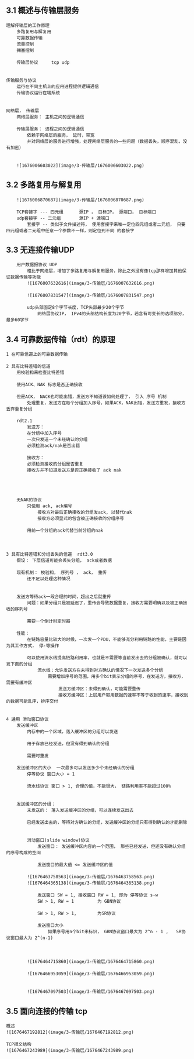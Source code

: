 ## 3.1 概述与传输层服务
    理解传输层的工作原理
        多路复用与解复用
        可靠数据传输
        流量控制
        拥塞控制

        传输层协议     tcp udp


    传输服务与协议
        运行在不同主机上的应用进程提供逻辑通信
        传输协议运行在端系统


    网络层， 传输层
        网络层服务： 主机之间的逻辑通信

        传输层服务： 进程之间的逻辑通信
            依赖于网络层的服务， 延时，带宽
            并对网络层的服务进行增强，处理网络层服务的一些问题（数据丢失，顺序混乱，没有加密）


        ![1676006603022](image/3-传输层/1676006603022.png)


## 3.2 多路复用与解复用
        ![1676006870687](image/3-传输层/1676006870687.png)

        TCP套接字 --- 四元组      源IP ， 目标IP， 源端口， 目标端口
        udp套接字 -- 二元组       源IP + 源端口
            套接字 -- 类似于文件描述符， 使用套接字来唯一定位四元组或者二元组， 只要四元组或者二元组中任意一个参数不一样，则定位到不同 的套接字

## 3.3 无连接传输UDP
        用户数据报协议 UDP
            相比于网络层，增加了多路复用与解复用服务，除此之外没有像tcp那样增加其他保证数据传输等功能
            ![1676007632616](image/3-传输层/1676007632616.png)

            ![1676007831547](image/3-传输层/1676007831547.png)

            udp头部固定8个字节长度，TCP头部最少20个字节
                网络层协议IP， IPv4的头部结构长度为20字节，若含有可变长的选项部分，最多60字节

## 3.4 可靠数据传输（rdt）的原理 
    1 在可靠信道上的可靠数据传输

    2 具有比特差错的信道
        用校验和来检查比特差错

        使用ACK、NAK 标志是否正确接收

        但是ACK， NACK也可能出错，发送方不知道该如何处理了， 引入 序号 机制
            处理重复，发送方在每个分组加入序号，如果ACK，NAK出错，发送方重发，接收方丢弃重复分组

        rdt2.1 
            发送方：
            在分组中加入序号
            一次只发送一个未经确认的分组
            必须检测ack/nak是否出错

            接收方：
            必须检测接收的分组是否重复
            接收方并不知道发送方是否正确接收了 ack nak




        无NAK的协议
            只使用 ack, ack编号
                接收方对最后正确接收的分组发ack, 以替代nak
                接收方必须显式的包含被正确接收的分组序号

            用前一个分组的ack代替当前分组的nak



    3 具有比特差错和分组丢失的信道  rdt3.0
        假设： 下层信道可能会丢失分组， ack或者数据

        现有机制： 校验和， 序列号 ， ack， 重传
            还不足以处理这种情况


        发送方等待ack一段合理的时间，超出之后就重传
            问题：如果分组只是被延迟了，重传会导致数据重复，接收方需要明确以及被正确接收的序列号

            需要一个倒计时定时器

        性能：
            在链路容量比较大的时候，一次发一个PDU，不能够充分利用链路的性能，主要是因为其工作方式， 停-等操作

            可以使用流水线提高链路利用率，也就是不需要等当前发出去的分组被确认，就可以发下面的分组
                流水线：允许发送方在未得到对方确认的情况下一次发送多个分组
                    需要增加序号的范围，用多个bit表示分组的序号，在发送方，接收方，需要有缓冲区
                        发送方缓冲区：未得到确认，可能需要重传
                        接收方缓冲区：上层用户取用数据的速率不等于收到的速率，接收到的数据可能乱序，排序交付


    4 通用 滑动窗口协议
        发送缓冲区
            内存中的一个区域，落入缓冲区的分组可以发送

            用于存放已经发送，但没有得到确认的分组

            需要时重发

        发送缓冲区的大小  一次最多可以发送多少个未经确认的分组
            停等协议 窗口大小 = 1

            流水线协议 窗口 > 1, 合理的值，不能很大， 链路利用率不能超过100%


        发送缓冲区的分组：
            未发送的： 落入发送缓冲区的分组，可以连续发送出去

            已经发送出去的，等待对方确认的分组，发送缓冲区的分组只有得到确认的才能删除


            滑动窗口(slide window)协议
                发送窗口： 发送缓冲区内容的一个范围， 那些已经发送，但还没有确认分组的序号构成的空间

                发送窗口的最大值 <= 发送缓冲区的值

            ![1676463758563](image/3-传输层/1676463758563.png)
            ![1676464365138](image/3-传输层/1676464365138.png)

                发送窗口 SW = 1, 接收窗口 RW = 1, 即为 停等协议 s-w
                SW > 1, RW = 1         为 GBN协议

                SW > 1, RW > 1,        为SR协议

                发送窗口大小
                    如果序号用n个bit来标识， GBN协议窗口最大为 2^n - 1 ,   SR协议窗口最大为 2^(n-1)



            ![1676464715860](image/3-传输层/1676464715860.png)

            ![1676466953059](image/3-传输层/1676466953059.png)


            ![1676467097503](image/3-传输层/1676467097503.png)





## 3.5 面向连接的传输 tcp
    概述
    ![1676467192812](image/3-传输层/1676467192812.png)

    TCP报文结构
    ![1676467243989](image/3-传输层/1676467243989.png)












